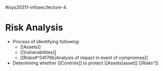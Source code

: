 #isys20311-infosec/lecture-4 
# Risk Analysis

- Process of identifying following:
	- [[Assets]]
	- [[Vulnerabilities]]
	- [[Risks#^04f76b|Analysis of impact in event of compromise]]
- Determining whether [[Controls]] to protect [[Assets|asset]] [[Risks^]]